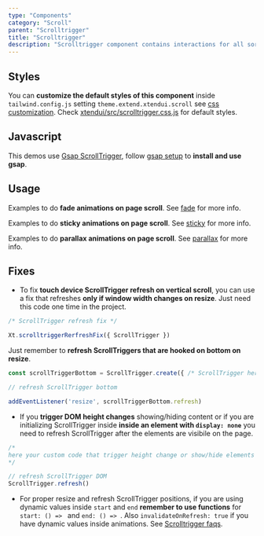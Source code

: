 ```yaml
---
type: "Components"
category: "Scroll"
parent: "Scrolltrigger"
title: "Scrolltrigger"
description: "Scrolltrigger component contains interactions for all sort of interaction on page scroll."
---
```


## Styles

You can **customize the default styles of this component** inside `tailwind.config.js` setting `theme.extend.xtendui.scroll` see [css customization](/components/global/preset#customization). Check [xtendui/src/scrolltrigger.css.js](https://github.com/xtendui/xtendui/blob/beta/src/scrolltrigger.css.js) for default styles.

## Javascript

This demos use [Gsap ScrollTrigger](https://greensock.com/docs/v3/Plugins/ScrollTrigger), follow [gsap setup](/intro/setup#javascript-gsap) to **install and use gsap**.

## Usage

Examples to do **fade animations on page scroll**. See [fade](/components/scrolltrigger/fade) for more info.

<demo>
  <div class="gatsby_demo_item" data-iframe="demos/components/scrolltrigger/fade"></div>
</demo>

Examples to do **sticky animations on page scroll**. See [sticky](/components/scrolltrigger/sticky) for more info.

<demo>
  <div class="gatsby_demo_item" data-iframe="demos/components/scrolltrigger/sticky"></div>
</demo>

Examples to do **parallax animations on page scroll**. See [parallax](/components/scrolltrigger/parallax) for more info.

<demo>
  <div class="gatsby_demo_item" data-iframe="demos/components/scrolltrigger/parallax"></div>
</demo>

## Fixes

- To fix **touch device ScrollTrigger refresh on vertical scroll**, you can use a fix that refreshes **only if window width changes on resize**. Just need this code one time in the project.

```js
/* ScrollTrigger refresh fix */

Xt.scrolltriggerRerfreshFix({ ScrollTrigger })
```

Just remember to **refresh ScrollTriggers that are hooked on bottom on resize**.

```js
const scrollTriggerBottom = ScrollTrigger.create({ /* ScrollTrigger here */ })

// refresh ScrollTrigger bottom

addEventListener('resize', scrollTriggerBottom.refresh)
```

- If you **trigger DOM height changes** showing/hiding content or if you are initializing ScrollTrigger inside **inside an element with `display: none`** you need to refresh ScrollTrigger after the elements are visibile on the page.

```js
/*
here your custom code that trigger height change or show/hide elements
*/

// refresh ScrollTrigger DOM
ScrollTrigger.refresh()
```

- For proper resize and refresh ScrollTrigger positions, if you are using dynamic values inside `start` and `end` **remember to use functions** for `start: () => ` and `end: () => `. Also `invalidateOnRefresh: true` if you have dynamic values inside animations. See [Scrolltrigger faqs](https://greensock.com/st-mistakes/).
